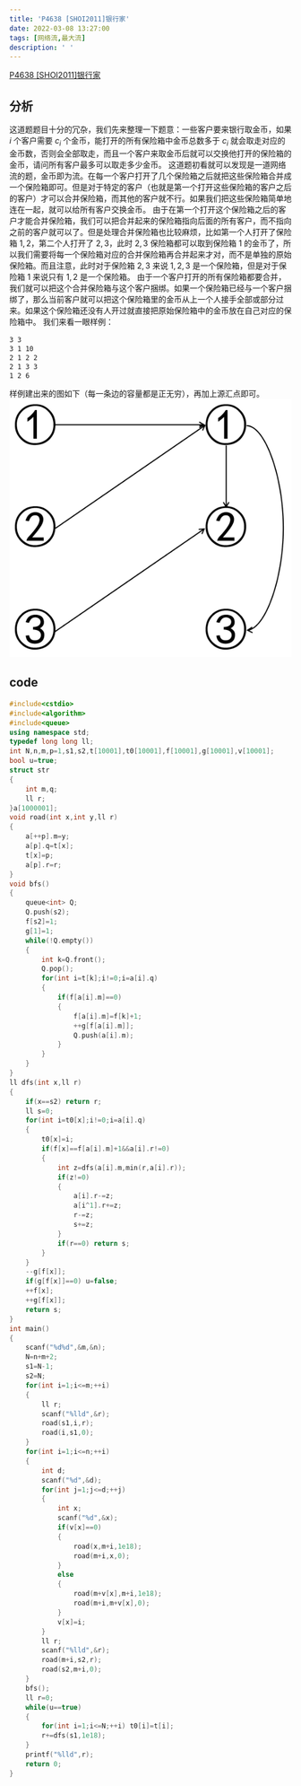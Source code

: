 ```yaml
---
title: 'P4638 [SHOI2011]银行家'
date: 2022-03-08 13:27:00
tags: [网络流,最大流]
description: ' '
---
```


[P4638 [SHOI2011]银行家](https://www.luogu.com.cn/problem/P4638)
## 分析
这道题题目十分的冗杂，我们先来整理一下题意：一些客户要来银行取金币，如果 $i$ 个客户需要 $c_i$ 个金币，能打开的所有保险箱中金币总数多于 $c_i$ 就会取走对应的金币数，否则会全部取走，而且一个客户来取金币后就可以交换他打开的保险箱的金币，请问所有客户最多可以取走多少金币。
这道题初看就可以发现是一道网络流的题，金币即为流。在每一个客户打开了几个保险箱之后就把这些保险箱合并成一个保险箱即可。但是对于特定的客户（也就是第一个打开这些保险箱的客户之后的客户）才可以合并保险箱，而其他的客户就不行。如果我们把这些保险箱简单地连在一起，就可以给所有客户交换金币。
由于在第一个打开这个保险箱之后的客户才能合并保险箱，我们可以把合并起来的保险箱指向后面的所有客户，而不指向之前的客户就可以了。但是处理合并保险箱也比较麻烦，比如第一个人打开了保险箱 $1,2$，第二个人打开了 $2,3$，此时 $2,3$ 保险箱都可以取到保险箱 $1$ 的金币了，所以我们需要将每一个保险箱对应的合并保险箱再合并起来才对，而不是单独的原始保险箱。而且注意，此时对于保险箱 $2,3$ 来说 $1,2,3$ 是一个保险箱，但是对于保险箱 $1$ 来说只有 $1,2$ 是一个保险箱。
由于一个客户打开的所有保险箱都要合并，我们就可以把这个合并保险箱与这个客户捆绑。如果一个保险箱已经与一个客户捆绑了，那么当前客户就可以把这个保险箱里的金币从上一个人接手全部或部分过来。如果这个保险箱还没有人开过就直接把原始保险箱中的金币放在自己对应的保险箱中。
我们来看一眼样例：
```
3 3
3 1 10
2 1 2 2
2 1 3 3
1 2 6
```
样例建出来的图如下（每一条边的容量都是正无穷），再加上源汇点即可。
![1](/post-images/p4638-solution-1.png?400x)
## code
```cpp
#include<cstdio>
#include<algorithm>
#include<queue>
using namespace std;
typedef long long ll;
int N,n,m,p=1,s1,s2,t[10001],t0[10001],f[10001],g[10001],v[10001];
bool u=true;
struct str
{
    int m,q;
    ll r;
}a[1000001];
void road(int x,int y,ll r)
{
    a[++p].m=y;
    a[p].q=t[x];
    t[x]=p;
    a[p].r=r;
}
void bfs()
{
    queue<int> Q;
    Q.push(s2);
    f[s2]=1;
    g[1]=1;
    while(!Q.empty())
    {
        int k=Q.front();
        Q.pop();
        for(int i=t[k];i!=0;i=a[i].q)
        {
            if(f[a[i].m]==0)
            {
                f[a[i].m]=f[k]+1;
                ++g[f[a[i].m]];
                Q.push(a[i].m);
            }
        }
    }
}
ll dfs(int x,ll r)
{
    if(x==s2) return r;
    ll s=0;
    for(int i=t0[x];i!=0;i=a[i].q)
    {
        t0[x]=i;
        if(f[x]==f[a[i].m]+1&&a[i].r!=0)
        {
            int z=dfs(a[i].m,min(r,a[i].r));
            if(z!=0)
            {
                a[i].r-=z;
                a[i^1].r+=z;
                r-=z;
                s+=z;
            }
            if(r==0) return s;
        }
    }
    --g[f[x]];
    if(g[f[x]]==0) u=false;
    ++f[x];
    ++g[f[x]];
    return s;
}
int main()
{
    scanf("%d%d",&m,&n);
    N=n+m+2;
    s1=N-1;
    s2=N;
    for(int i=1;i<=m;++i)
    {
        ll r;
        scanf("%lld",&r);
        road(s1,i,r);
        road(i,s1,0);
    }
    for(int i=1;i<=n;++i)
    {
        int d;
        scanf("%d",&d);
        for(int j=1;j<=d;++j)
        {
            int x;
            scanf("%d",&x);
            if(v[x]==0)
            {
                road(x,m+i,1e18);
                road(m+i,x,0);
            }
            else
            {
                road(m+v[x],m+i,1e18);
                road(m+i,m+v[x],0);
            }
            v[x]=i;
        }
        ll r;
        scanf("%lld",&r);
        road(m+i,s2,r);
        road(s2,m+i,0);
    }
    bfs();
    ll r=0;
    while(u==true)
    {
        for(int i=1;i<=N;++i) t0[i]=t[i];
        r+=dfs(s1,1e18);
    }
    printf("%lld",r);
    return 0;
}
```